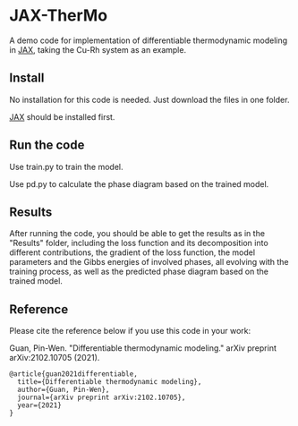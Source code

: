 # JAX-TherMo
A demo code for implementation of differentiable thermodynamic modeling in [JAX](https://github.com/google/jax), taking the Cu-Rh system as an example.

## Install 

No installation for this code is needed. Just download the files in one folder.<br>

[JAX](https://github.com/google/jax) should be installed first.<br>

## Run the code

Use train.py to train the model.<br>

Use pd.py to calculate the phase diagram based on the trained model.<br>

## Results

After running the code, you should be able to get the results as in the "Results" folder, including the loss function and its decomposition into different contributions, the gradient of the loss function, the model parameters and the Gibbs energies of involved phases, all evolving with the training process, as well as the predicted phase diagram based on the trained model.<br> 

## Reference

Please cite the reference below if you use this code in your work:<br>

Guan, Pin-Wen. "Differentiable thermodynamic modeling." arXiv preprint arXiv:2102.10705 (2021).<br>

```
@article{guan2021differentiable,
  title={Differentiable thermodynamic modeling},
  author={Guan, Pin-Wen},
  journal={arXiv preprint arXiv:2102.10705},
  year={2021}
}
```
